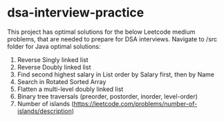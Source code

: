 # dsa-interview-practice
This project has optimal solutions for the below Leetcode medium problems, that are needed to prepare for DSA interviews.
Navigate to /src folder for Java optimal solutions:

1. Reverse Singly linked list
2. Reverse Doubly linked list
3. Find second highest salary in List<Person> order by Salary first, then by Name
4. Search in Rotated Sorted Array
5. Flatten a multi-level doubly linked list
6. Binary tree traversals (preorder, postorder, inorder, level-order)
7. Number of islands (https://leetcode.com/problems/number-of-islands/description)
